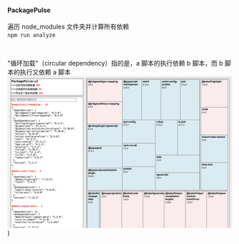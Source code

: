 #### PackagePulse

遍历 node_modules 文件夹并计算所有依赖 <br />
`npm run analyze`

<br />

"循环加载"（circular dependency）指的是，a 脚本的执行依赖 b 脚本，而 b 脚本的执行又依赖 a 脚本 <br />
![查看当前项目的依赖信息](./img/dashboard.png '查看当前项目的依赖信息'))
